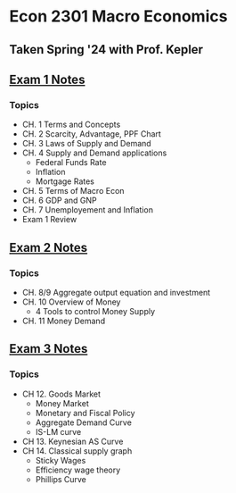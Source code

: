 # Econ 2301 Macro Economics

## Taken Spring '24 with Prof. Kepler

## [Exam 1 Notes](./Spring-24/ECON-2301/Exam-1-Notes.md)

### Topics

- CH. 1 Terms and Concepts
- CH. 2 Scarcity, Advantage, PPF Chart
- CH. 3 Laws of Supply and Demand
- CH. 4 Supply and Demand applications
  - Federal Funds Rate
  - Inflation
  - Mortgage Rates
- CH. 5 Terms of Macro Econ
- CH. 6 GDP and GNP
- CH. 7 Unemployement and Inflation
- Exam 1 Review

## [Exam 2 Notes](./Spring-24/ECON-2301/Exam%202%20Notes.md)

### Topics

- CH. 8/9 Aggregate output equation and investment
- CH. 10 Overview of Money
  - 4 Tools to control Money Supply
- CH. 11 Money Demand

## [Exam 3 Notes](./Spring-24/ECON-2301/Exam%203%20Notes.md)

### Topics

- CH 12. Goods Market
  - Money Market
  - Monetary and Fiscal Policy
  - Aggregate Demand Curve
  - IS-LM curve
- CH 13. Keynesian AS Curve
- CH 14. Classical supply graph
  - Sticky Wages
  - Efficiency wage theory
  - Phillips Curve
